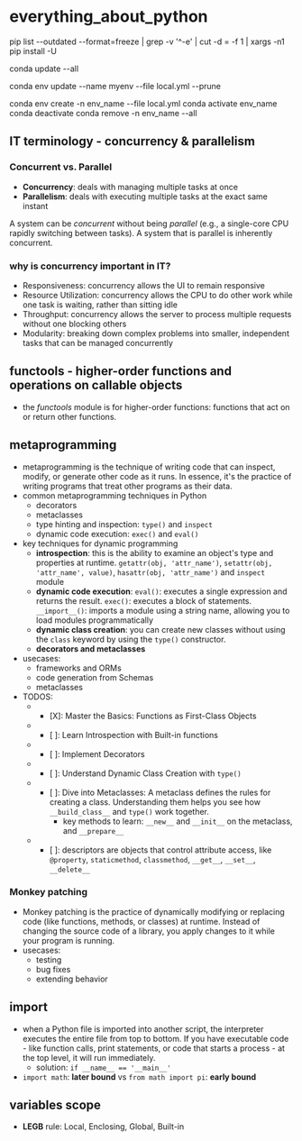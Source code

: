 # everything_about_python

pip list --outdated --format=freeze | grep -v '^\-e' | cut -d = -f 1 | xargs -n1 pip install -U

conda update --all

conda env update --name myenv --file local.yml --prune

conda env create -n env_name --file local.yml
conda activate env_name
conda deactivate
conda remove -n env_name --all

## IT terminology - concurrency & parallelism

### Concurrent vs. Parallel

- **Concurrency**: deals with managing multiple tasks at once
- **Parallelism**: deals with executing multiple tasks at the exact same instant

A system can be _concurrent_ without being _parallel_ (e.g., a single-core CPU rapidly switching between tasks). A system that is parallel is inherently concurrent.

### why is concurrency important in IT?

- Responsiveness: concurrency allows the UI to remain responsive
- Resource Utilization: concurrency allows the CPU to do other work while one task is waiting, rather than sitting idle
- Throughput: concurrency allows the server to process multiple requests without one blocking others
- Modularity: breaking down complex problems into smaller, independent tasks that can be managed concurrently

## functools - higher-order functions and operations on callable objects

- the _functools_ module is for higher-order functions: functions that act on or return other functions.

## metaprogramming

- metaprogramming is the technique of writing code that can inspect, modify, or generate other code as it runs. In essence, it's the practice of writing programs that treat other programs as their data.
- common metaprogramming techniques in Python
  - decorators
  - metaclasses
  - type hinting and inspection: `type()` and `inspect`
  - dynamic code execution: `exec()` and `eval()`
- key techniques for dynamic programming
  - **introspection**: this is the ability to examine an object's type and properties at runtime. `getattr(obj, 'attr_name')`, `setattr(obj, 'attr_name', value)`, `hasattr(obj, 'attr_name')` and `inspect` module
  - **dynamic code execution**: `eval()`: executes a single expression and returns the result. `exec()`: executes a block of statements. `__import__()`: imports a module using a string name, allowing you to load modules programmatically
  - **dynamic class creation**: you can create new classes without using the `class` keyword by using the `type()` constructor.
  - **decorators and metaclasses**
- usecases:
  - frameworks and ORMs
  - code generation from Schemas
  - metaclasses
- TODOS:
  - - [X]: Master the Basics: Functions as First-Class Objects
  - - [ ]: Learn Introspection with Built-in functions
  - - [ ]: Implement Decorators
  - - [ ]: Understand Dynamic Class Creation with `type()`
  - - [ ]: Dive into Metaclasses: A metaclass defines the rules for creating a class. Understanding them helps you see how `__build_class__` and `type()` work together.
      - key methods to learn: `__new__` and `__init__` on the metaclass, and `__prepare__`
  - - [ ]: descriptors are objects that control attribute access, like `@property`, `staticmethod`, `classmethod`, `__get__`, `__set__`, `__delete__`

### Monkey patching

- Monkey patching is the practice of dynamically modifying or replacing code (like functions, methods, or classes) at runtime. Instead of changing the source code of a library, you apply changes to it while your program is running.
- usecases:
  - testing
  - bug fixes
  - extending behavior

## import

- when a Python file is imported into another script, the interpreter executes the entire file from top to bottom. If you have executable code - like function calls, print statements, or code that starts a process - at the top level, it will run immediately.
  - solution: `if __name__ == '__main__'`
- `import math`: **later bound** vs `from math import pi`: **early bound**

## variables scope

- **LEGB** rule: Local, Enclosing, Global, Built-in
